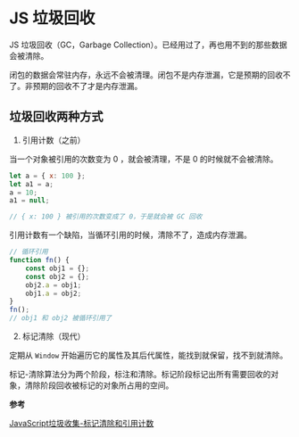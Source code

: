 # JS 垃圾回收

JS 垃圾回收（GC，Garbage Collection）。已经用过了，再也用不到的那些数据会被清除。

闭包的数据会常驻内存，永远不会被清理。闭包不是内存泄漏，它是预期的回收不了。非预期的回收不了才是内存泄漏。

## 垃圾回收两种方式

1. 引用计数（之前）

当一个对象被引用的次数变为 0 ，就会被清理，不是 0 的时候就不会被清除。

```javascript
let a = { x: 100 };
let a1 = a;
a = 10;
a1 = null;

// { x: 100 } 被引用的次数变成了 0，于是就会被 GC 回收
```

引用计数有一个缺陷，当循环引用的时候，清除不了，造成内存泄漏。

```javascript
// 循环引用
function fn() {
    const obj1 = {};
    const obj2 = {};
    obj2.a = obj1;
    obj1.a = obj2;
}
fn();
// obj1 和 obj2 被循环引用了
```

2. 标记清除（现代）

定期从 `Window` 开始遍历它的属性及其后代属性，能找到就保留，找不到就清除。

标记-清除算法分为两个阶段，标注和清除。标记阶段标记出所有需要回收的对象，清除阶段回收被标记的对象所占用的空间。

**参考**

[JavaScript垃圾收集-标记清除和引用计数](https://www.cnblogs.com/scottjeremy/p/6870729.html)
